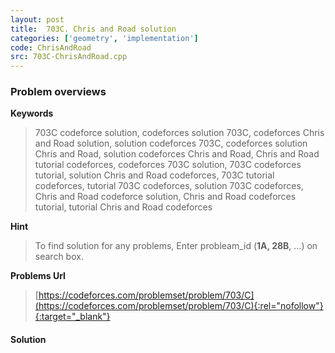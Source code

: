 ```yaml
---
layout: post
title:  703C. Chris and Road solution
categories: ['geometry', 'implementation']
code: ChrisAndRoad
src: 703C-ChrisAndRoad.cpp
---
```

### **Problem overviews**

**Keywords**
> 703C codeforce solution, codeforces solution 703C, codeforces Chris and Road solution, solution codeforces 703C, codeforces solution Chris and Road, solution codeforces Chris and Road, Chris and Road tutorial codeforces, codeforces 703C solution, 703C codeforces tutorial, solution Chris and Road codeforces, 703C tutorial codeforces, tutorial 703C codeforces, solution 703C codeforces, Chris and Road codeforce solution, Chris and Road codeforces tutorial, tutorial Chris and Road codeforces

**Hint**
> To find solution for any problems, Enter probleam_id (**1A, 28B**, ...) on search box. 

**Problems Url**
> [https://codeforces.com/problemset/problem/703/C](https://codeforces.com/problemset/problem/703/C){:rel="nofollow"}{:target="_blank"}

#### **Solution**



